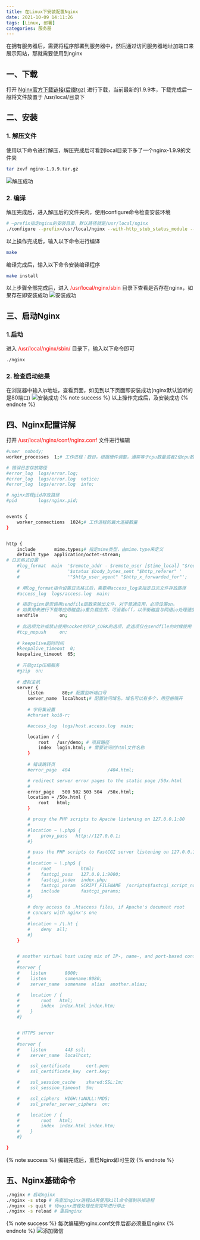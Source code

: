 ```yaml
---
title: 在Linux下安装配置Nginx
date: 2021-10-09 14:11:26
tags: [Linux, 部署]
categories: 服务器
---
```

在拥有服务器后，需要将程序部署到服务器中，然后通过访问服务器地址加端口来展示网站，那就需要使用到nginx
## 一、下载
打开 [Nginx官方下载链接(后缀tgz)](http://nginx.org/download/) 进行下载，当前最新的1.9.9本，下载完成后一般将文件放置于 /usr/local/目录下

## 二、安装

### 1. 解压文件
使用以下命令进行解压，解压完成后可看到local目录下多了一个nginx-1.9.9的文件夹
```bash
tar zxvf nginx-1.9.9.tar.gz
```
![解压成功](Linux-Nginx-install/Linux_nginx_download.jpg)

### 2. 编译
解压完成后，进入解压后的文件夹内，使用configure命令检查安装环境
```bash
# –prefix指定nginx的安装目录，默认路径就是/usr/local/nginx
./configure --prefix=/usr/local/nginx --with-http_stub_status_module --with-http_ssl_module
```
以上操作完成后，输入以下命令进行编译
```bash
make
```
编译完成后，输入以下命令安装编译程序
```bash
make install
```
以上步骤全部完成后，进入 <font color="red">/usr/local/nginx/sbin</font> 目录下查看是否存在nginx，如果存在即安装成功
![安装成功](Linux-Nginx-install/Linux_nginx_install.png)

## 三、启动Nginx
### 1.启动
进入 <font color="red">/usr/local/nginx/sbin/</font> 目录下，输入以下命令即可
```bash
./nginx
```
### 2. 检查启动结果
在浏览器中输入ip地址，查看页面，如见到以下页面即安装成功(nginx默认监听的是80端口)
![安装成功](Linux-Nginx-install/Linux_nginx_check.png)
{% note success %}
以上操作完成后，及安装成功
{% endnote %}
## 四、Nginx配置详解
打开 <font color="red">/usr/local/nginx/conf/nginx.conf</font> 文件进行编辑
```bash
#user  nobody;
worker_processes  1;# 工作进程：数目。根据硬件调整，通常等于cpu数量或者2倍cpu数量。

# 错误日志存放路径
#error_log  logs/error.log;
#error_log  logs/error.log  notice;
#error_log  logs/error.log  info;

# nginx进程pid存放路径
#pid        logs/nginx.pid;


events {
    worker_connections  1024;# 工作进程的最大连接数量
}


http {
    include       mime.types;# 指定mime类型，由mime.type来定义
    default_type  application/octet-stream;
# 日志格式设置
    #log_format  main  '$remote_addr - $remote_user [$time_local] "$request" '
    #                  '$status $body_bytes_sent "$http_referer" '
    #                  '"$http_user_agent" "$http_x_forwarded_for"';
    
    # 用log_format指令设置日志格式后，需要用access_log来指定日志文件存放路径
    #access_log  logs/access.log  main;

    # 指定nginx是否调用sendfile函数来输出文件，对于普通应用，必须设置on。
    # 如果用来进行下载等应用磁盘io重负载应用，可设着off，以平衡磁盘与网络io处理速度，降低系统uptime。
    sendfile        on;
    
    # 此选项允许或禁止使用socket的TCP_CORK的选项，此选项仅在sendfile的时候使用
    #tcp_nopush     on;
    
    # keepalive超时时间
    #keepalive_timeout  0;
    keepalive_timeout  65;
    
    # 开启gzip压缩服务
    #gzip  on;
    
    # 虚拟主机
    server {
        listen       80;# 配置监听端口号
        server_name  localhost;# 配置访问域名，域名可以有多个，用空格隔开
        
        # 字符集设置
        #charset koi8-r;

        #access_log  logs/host.access.log  main;

        location / {
            root   /usr/demo; # 项目路径
            index  login.html; # 需要访问的html文件名称
        }
        
        # 错误跳转页
        #error_page  404              /404.html;

        # redirect server error pages to the static page /50x.html
        #
        error_page   500 502 503 504  /50x.html;
        location = /50x.html {
            root   html;
        }

        # proxy the PHP scripts to Apache listening on 127.0.0.1:80
        #
        #location ~ \.php$ {
        #    proxy_pass   http://127.0.0.1;
        #}

        # pass the PHP scripts to FastCGI server listening on 127.0.0.1:9000
        #
        #location ~ \.php$ {
        #    root           html;
        #    fastcgi_pass   127.0.0.1:9000;
        #    fastcgi_index  index.php;
        #    fastcgi_param  SCRIPT_FILENAME  /scripts$fastcgi_script_name;
        #    include        fastcgi_params;
        #}

        # deny access to .htaccess files, if Apache's document root
        # concurs with nginx's one
        #
        #location ~ /\.ht {
        #    deny  all;
        #}
    }


    # another virtual host using mix of IP-, name-, and port-based configuration
    #
    #server {
    #    listen       8000;
    #    listen       somename:8080;
    #    server_name  somename  alias  another.alias;

    #    location / {
    #        root   html;
    #        index  index.html index.htm;
    #    }
    #}


    # HTTPS server
    #
    #server {
    #    listen       443 ssl;
    #    server_name  localhost;

    #    ssl_certificate      cert.pem;
    #    ssl_certificate_key  cert.key;

    #    ssl_session_cache    shared:SSL:1m;
    #    ssl_session_timeout  5m;

    #    ssl_ciphers  HIGH:!aNULL:!MD5;
    #    ssl_prefer_server_ciphers  on;

    #    location / {
    #        root   html;
    #        index  index.html index.htm;
    #    }
    #}

}
```
{% note success %}
编辑完成后，重启Nginx即可生效
{% endnote %}
## 五、Nginx基础命令
```bash
./nginx # 启动nginx
./nginx -s stop # 先查出nginx进程id再使用kill命令强制杀掉进程
./nginx -s quit # 待nginx进程处理任务完毕进行停止
./nginx -s reload # 重启nginx
```
{% note success %}
每次编辑完nginx.conf文件后都必须重启nginx
{% endnote %}
![添加微信](Linux-Nginx-install/WX_QR_code.png)